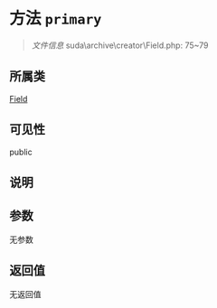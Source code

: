 # 方法 `primary`

> *文件信息* suda\archive\creator\Field.php: 75~79

## 所属类 

[Field](../Field.md)

## 可见性

public

## 说明



## 参数


无参数


## 返回值

无返回值
